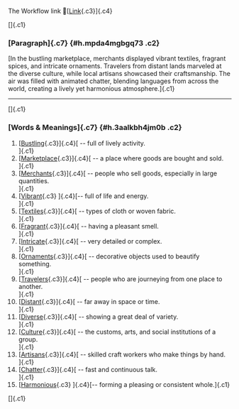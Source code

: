 The Workflow link
👏[[Link](https://www.google.com/url?q=http://www.google.com&sa=D&source=editors&ust=1759433462630974&usg=AOvVaw3RZ8diaYBjchNvSYo0nMCH){.c3}]{.c4}

[]{.c1}

### [Paragraph]{.c7} {#h.mpda4mgbgq73 .c2}

[In the bustling marketplace, merchants displayed vibrant textiles,
fragrant spices, and intricate ornaments. Travelers from distant lands
marveled at the diverse culture, while local artisans showcased their
craftsmanship. The air was filled with animated chatter, blending
languages from across the world, creating a lively yet harmonious
atmosphere.]{.c1}

------------------------------------------------------------------------

[]{.c1}

### [Words & Meanings]{.c7} {#h.3aalkbh4jm0b .c2}

1.  [[Bustling](https://www.google.com/url?q=http://www.google.com&sa=D&source=editors&ust=1759433462632592&usg=AOvVaw2OCb55puzVoGOC9F39-W5Y){.c3}]{.c4}[ --
    full of lively activity.\
    ]{.c1}
2.  [[Marketplace](https://www.google.com/url?q=http://www.google.com&sa=D&source=editors&ust=1759433462632885&usg=AOvVaw3_cVsUDoMIWC42H795JnpP){.c3}]{.c4}[ --
    a place where goods are bought and sold.\
    ]{.c1}
3.  [[Merchants](https://www.google.com/url?q=http://www.google.com&sa=D&source=editors&ust=1759433462633123&usg=AOvVaw3ecqycMk4JlD0b1nKk3dGf){.c3}]{.c4}[ --
    people who sell goods, especially in large quantities.\
    ]{.c1}
4.  [[Vibrant](https://www.google.com/url?q=http://www.google.com&sa=D&source=editors&ust=1759433462633371&usg=AOvVaw0p49o8W5LAi2mAHKWXwoPl){.c3}
    ]{.c4}[-- full of life and energy.\
    ]{.c1}
5.  [[Textiles](https://www.google.com/url?q=http://www.google.com&sa=D&source=editors&ust=1759433462633614&usg=AOvVaw0wVsuZQjKxpjtHP9YXOK0M){.c3}]{.c4}[ --
    types of cloth or woven fabric.\
    ]{.c1}
6.  [[Fragrant](https://www.google.com/url?q=http://www.google.com&sa=D&source=editors&ust=1759433462633832&usg=AOvVaw2hE8StdrnuqFKf8h_fkVvm){.c3}]{.c4}[ --
    having a pleasant smell.\
    ]{.c1}
7.  [[Intricate](https://www.google.com/url?q=http://www.google.com&sa=D&source=editors&ust=1759433462634034&usg=AOvVaw0Q9nDPwnP7KfcJF7jqCMxF){.c3}]{.c4}[ --
    very detailed or complex.\
    ]{.c1}
8.  [[Ornaments](https://www.google.com/url?q=http://www.google.com&sa=D&source=editors&ust=1759433462634218&usg=AOvVaw3JEdCj4JTmWyZhItbFMOvm){.c3}]{.c4}[ --
    decorative objects used to beautify something.\
    ]{.c1}
9.  [[Travelers](https://www.google.com/url?q=http://www.google.com&sa=D&source=editors&ust=1759433462634466&usg=AOvVaw2Kp_ewr9nu3pRygTwjmkYX){.c3}]{.c4}[ --
    people who are journeying from one place to another.\
    ]{.c1}
10. [[Distant](https://www.google.com/url?q=http://www.google.com&sa=D&source=editors&ust=1759433462634815&usg=AOvVaw2deDBDqtBkz7VqXpYwj10w){.c3}]{.c4}[ --
    far away in space or time.\
    ]{.c1}
11. [[Diverse](https://www.google.com/url?q=http://www.google.com&sa=D&source=editors&ust=1759433462635124&usg=AOvVaw2jQpG4BZrb2NJoHw3j01eo){.c3}]{.c4}[ --
    showing a great deal of variety.\
    ]{.c1}
12. [[Culture](https://www.google.com/url?q=http://www.google.com&sa=D&source=editors&ust=1759433462635459&usg=AOvVaw3Ez1dH56H9FFravUiEq89C){.c3}]{.c4}[ --
    the customs, arts, and social institutions of a group.\
    ]{.c1}
13. [[Artisans](https://www.google.com/url?q=http://www.google.com&sa=D&source=editors&ust=1759433462635858&usg=AOvVaw0N7ng3u9UBiFD3IBgrRmEo){.c3}]{.c4}[ --
    skilled craft workers who make things by hand.\
    ]{.c1}
14. [[Chatter](https://www.google.com/url?q=http://www.google.com&sa=D&source=editors&ust=1759433462636235&usg=AOvVaw1WNzj7cd37QSbUyF8GmMGe){.c3}]{.c4}[ --
    fast and continuous talk.\
    ]{.c1}
15. [[Harmonious](https://www.google.com/url?q=http://www.google.com&sa=D&source=editors&ust=1759433462636584&usg=AOvVaw2HUg7yicUPmMiHJuCjPo8z){.c3}
    ]{.c4}[-- forming a pleasing or consistent whole.]{.c1}

[]{.c1}
